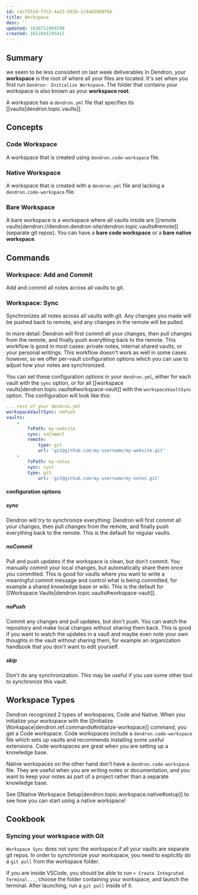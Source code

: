 ```yaml
---
id: c4cf5519-f7c2-4a23-b93b-1c9a02880f6b
title: Workspace
desc: ''
updated: 1636711969298
created: 1622841295415
---
```



## Summary
we seem to be less consistent on last week deliverables
In Dendron, your **workspace** is the root of where all your files are located. It's set when you first run `Dendron: Initialize Workspace`. The folder that contains your workspace is also known as your **workspace root**.

A workspace has a `dendron.yml` file that specifies its [[vaults|dendron.topic.vaults]].

## Concepts

### Code Workspace

A workspace that is created using `dendron.code-workspace` file. 

### Native Workspace

A workspace that is created with a `dendron.yml` file and lacking a `dendron.code-workspace` file.

### Bare Workspace

A bare workspace is a workspace where all vaults inside are [[remote vaults|dendron://dendron.dendron-site/dendron.topic.vaults#remote]] (separate git repos). 
You can have a **bare code workspace** or a **bare native workspace**.

## Commands

### Workspace: Add and Commit

Add and commit all notes across all vaults to git.

### Workspace: Sync

Synchronizes all notes across all vaults with git. Any changes you made will be pushed back to remote, and any changes in the remote will be pulled.

In more detail: Dendron will first commit all your changes, then pull changes from the remote, and finally push everything back to the remote. This workflow is good in most cases: private notes, internal shared vaults, or your personal writings. This workflow doesn't work as well in some cases however, so we offer per-vault configuration options which you can use to adjust how your notes are synchronized.

You can set these configuration options in your `dendron.yml`, either for each vault with the `sync` option, or for all [[workspace vaults|dendron.topic.vaults#workspace-vault]] with the `workspaceVaultSync` option. The configuration will look like this:

```yml
... rest of your dendron.yml
workspaceVaultSync: noPush
vaults:
    -
        fsPath: my-website
        sync: noCommit
        remote:
            type: git
            url: 'git@github.com:my-username/my-website.git'
    -
        fsPath: my-notes
        sync: sync
        type: git
            url: 'git@github.com:my-username/my-notes.git'
```

#### configuration options

##### sync

Dendron will try to synchronize everything: Dendron will first commit all your changes, then pull changes from the remote, and finally push everything back to the remote. This is the default for regular vaults.

##### noCommit

Pull and push updates if the workspace is clean, but don't commit. You manually commit your local changes, but automatically share them once you committed. This is good for vaults where you want to write a meaningful commit message and control what is being committed, for example a shared knowledge base or wiki. This is the default for [[Workspace Vaults|dendron.topic.vaults#workspace-vault]].

##### noPush

Commit any changes and pull updates, but don't push. You can watch the repository and make local changes without sharing them back. This is good if you want to watch the updates in a vault and maybe even note your own thoughts in the vault without sharing them, for example an organization handbook that you don't want to edit yourself.

##### skip

Don't do any synchronization. This may be useful if you use some other tool to synchronize this vault.

## Workspace Types

Dendron recognized 2 types of workspaces, Code and Native. When you initialize your workspace with 
the [[Initialize Workspace|dendron.ref.commands#initialize-workspace]] command, you get a Code 
workspace. Code workspaces include a `dendron.code-workspace` file which sets up vaults and 
recommends installing some useful extensions. Code workspaces are great when you are setting up a 
knowledge base.

Native workspaces on the other hand don't have a `dendron.code-workspace` file.
They are useful when you are writing notes or documentation, and you want to
keep your notes as part of a project rather than a separate knowledge base.

See [[Native Workspace Setup|dendron.topic.workspace.native#setup]] to see how you can start using a native workspace!


## Cookbook

### Syncing your workspace with Git

`Workspace Sync` does not sync the workspace if all your vaults are separate git repos. In order to synchronize your workspace, you need to explicitly do a `git pull` from the workspace folder.

If you are inside VSCode, you should be able to run `> Create Integrated Terminal...`, choose the folder containing your workspace, and launch the terminal. After launching, run a `git pull` inside of it. 

